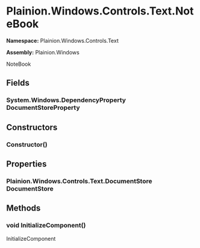
# Plainion.Windows.Controls.Text.NoteBook

**Namespace:** Plainion.Windows.Controls.Text

**Assembly:** Plainion.Windows

NoteBook


## Fields

### System.Windows.DependencyProperty DocumentStoreProperty


## Constructors

### Constructor()


## Properties

### Plainion.Windows.Controls.Text.DocumentStore DocumentStore


## Methods

### void InitializeComponent()

InitializeComponent
